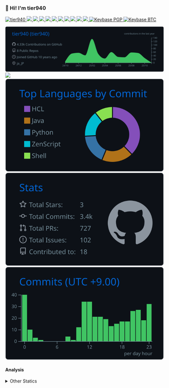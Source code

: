 ### 👋 Hi! I'm tier940

<p align="left"> 
  <a href="https://github.com/tier940/tier940/">
    <img src="https://komarev.com/ghpvc/?username=tier940" alt="tier940" />
  </a>
  <a href="http://twitter.com/tier940">
    <img height="20" src="https://img.shields.io/twitter/follow/tier940?label=Twitter&logo=twitter&style=flat" />
  </a>
  <a href="https://github.com/tier940">
    <img height="20" src="https://img.shields.io/github/followers/tier940?label=follow&logo=github&style=flat" />
  </a>
  <a href="https://www.reddit.com/user/tier940">
    <img height="20" src="https://img.shields.io/reddit/user-karma/combined/tier940?label=Reddit&logo=reddit&style=flat" />
  </a>
  <a href="https://stackoverflow.com/users/17317833/tier940">
    <img height="20" src="https://img.shields.io/stackexchange/stackoverflow/r/17317833?label=StackOverflow&logo=stack-overflow&style=flat" />
  </a>
  <a href="https://zenn.dev/tier940">
    <img height="20" src="https://zenn.badge.nikaera.com/s/tier940/likes" />
  </a>
  <a href="https://zenn.dev/tier940">
    <img height="20" src="https://zenn.badge.nikaera.com/s/tier940/followers" />
  </a>
  <a href="https://zenn.dev/tier940">
    <img height="20" src="https://zenn.badge.nikaera.com/s/tier940/articles" />
  </a>
  <a href="http://qiita.com/tier940">
    <img height="20" src="https://qiita-badge.apiapi.app/s/tier940/posts.svg" />
  </a>
  <a href="http://qiita.com/tier940">
    <img height="20" src="https://qiita-badge.apiapi.app/s/tier940/contributions.svg" />
  </a>
  <a href="https://github.com/tier940/tier940/">
    <img height="20" src="https://github.com/tier940/tier940/actions/workflows/main.yml/badge.svg" />
  </a>
  <a href="https://keybase.io/tier940">
    <img alt="Keybase PGP" src="https://img.shields.io/keybase/pgp/tier940">
  </a>
  <a href="https://keybase.io/tier940">
    <img alt="Keybase BTC" src="https://img.shields.io/keybase/btc/tier940">
  </a>
</p>

[![](https://raw.githubusercontent.com/tier940/tier940/main/profile-summary-card-output/github_dark/0-profile-details.svg)](https://github.com/vn7n24fzkq/github-profile-summary-cards)
[![](https://raw.githubusercontent.com/tier940/tier940/main/profile-summary-card-output/github_dark/1-repos-per-language.svg)](https://github.com/vn7n24fzkq/github-profile-summary-cards) [![](https://raw.githubusercontent.com/tier940/tier940/main/profile-summary-card-output/github_dark/2-most-commit-language.svg)](https://github.com/vn7n24fzkq/github-profile-summary-cards)
[![](https://raw.githubusercontent.com/tier940/tier940/main/profile-summary-card-output/github_dark/3-stats.svg)](https://github.com/vn7n24fzkq/github-profile-summary-cards) [![](https://raw.githubusercontent.com/tier940/tier940/main/profile-summary-card-output/github_dark/4-productive-time.svg)](https://github.com/vn7n24fzkq/github-profile-summary-cards)


#### Analysis
<!-- <img height="150" src="https://github.com/tier940/tier940/blob/master/images/stat.svg" alt="Alternative Text"/> -->

<details>
  <summary>Other Statics</summary>
  <!--START_SECTION:waka-->
![Code Time](http://img.shields.io/badge/Code%20Time-3%2C029%20hrs%201%20min-blue)

**🐱 My GitHub Data** 

> 📦 21.9 kB Used in GitHub's Storage 
 > 
> 💼 Opted to Hire
 > 
> 📜 11 Public Repositories 
 > 
> 🔑 1 Private Repositories 
 > 
**I'm an Early 🐤** 

```text
🌞 Morning                1553 commits        ████░░░░░░░░░░░░░░░░░░░░░   16.01 % 
🌆 Daytime                3541 commits        █████████░░░░░░░░░░░░░░░░   36.50 % 
🌃 Evening                3557 commits        █████████░░░░░░░░░░░░░░░░   36.66 % 
🌙 Night                  1051 commits        ███░░░░░░░░░░░░░░░░░░░░░░   10.83 % 
```
📅 **I'm Most Productive on Saturday** 

```text
Monday                   951 commits         ██░░░░░░░░░░░░░░░░░░░░░░░   09.80 % 
Tuesday                  1718 commits        ████░░░░░░░░░░░░░░░░░░░░░   17.71 % 
Wednesday                1129 commits        ███░░░░░░░░░░░░░░░░░░░░░░   11.64 % 
Thursday                 1095 commits        ███░░░░░░░░░░░░░░░░░░░░░░   11.29 % 
Friday                   1246 commits        ███░░░░░░░░░░░░░░░░░░░░░░   12.84 % 
Saturday                 1889 commits        █████░░░░░░░░░░░░░░░░░░░░   19.47 % 
Sunday                   1674 commits        ████░░░░░░░░░░░░░░░░░░░░░   17.25 % 
```


📊 **This Week I Spent My Time On** 

```text
🕑︎ Time Zone: Asia/Tokyo

💬 Programming Languages: 
Java                     9 hrs 22 mins       ██████████░░░░░░░░░░░░░░░   41.08 % 
Other                    7 hrs 45 mins       █████████░░░░░░░░░░░░░░░░   34.01 % 
Markdown                 1 hr 25 mins        ██░░░░░░░░░░░░░░░░░░░░░░░   06.21 % 
Text                     1 hr                █░░░░░░░░░░░░░░░░░░░░░░░░   04.40 % 
INI                      52 mins             █░░░░░░░░░░░░░░░░░░░░░░░░   03.83 % 

🔥 Editors: 
IntelliJ                 9 hrs 13 mins       ██████████░░░░░░░░░░░░░░░   40.37 % 
VS Code                  7 hrs 8 mins        ████████░░░░░░░░░░░░░░░░░   31.30 % 
Edge                     6 hrs 28 mins       ███████░░░░░░░░░░░░░░░░░░   28.32 % 

💻 Operating System: 
Windows                  22 hrs 42 mins      █████████████████████████   99.45 % 
Linux                    7 mins              ░░░░░░░░░░░░░░░░░░░░░░░░░   00.55 % 
```

**I Mostly Code in Java** 

```text
Java                     12 repos            ███████████░░░░░░░░░░░░░░   42.86 % 
ZenScript                3 repos             ███░░░░░░░░░░░░░░░░░░░░░░   10.71 % 
HTML                     2 repos             ██░░░░░░░░░░░░░░░░░░░░░░░   07.14 % 
HCL                      2 repos             ██░░░░░░░░░░░░░░░░░░░░░░░   07.14 % 
Dockerfile               1 repo              █░░░░░░░░░░░░░░░░░░░░░░░░   03.57 % 
```



**Timeline**

![Lines of Code chart](https://raw.githubusercontent.com/tier940/tier940/main/assets/bar_graph.png)


 Last Updated on 03/01/2024 01:18:13 UTC
<!--END_SECTION:waka-->
</details>
